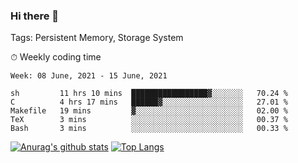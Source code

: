 ### Hi there 👋

Tags: Persistent Memory, Storage System

<!--

[![Anurag's github stats](https://github-readme-stats.vercel.app/api?username=wwyf)](https://github.com/anuraghazra/github-readme-stats)

[![Anurag's github stats](https://github-readme-stats.vercel.app/api?username=wwyf&count_private=true)](https://github.com/anuraghazra/github-readme-stats)


[![Top Langs](https://github-readme-stats.vercel.app/api/top-langs/?username=wwyf&count_private=true&&hide=jupyter%20notebook,html)](https://github.com/anuraghazra/github-readme-stats)



-->


⏱ Weekly coding time

<!--START_SECTION:waka-->
```text
Week: 08 June, 2021 - 15 June, 2021

sh         11 hrs 10 mins  █████████████████▓░░░░░░░   70.24 % 
C          4 hrs 17 mins   ██████▓░░░░░░░░░░░░░░░░░░   27.01 % 
Makefile   19 mins         ▓░░░░░░░░░░░░░░░░░░░░░░░░   02.00 % 
TeX        3 mins          ░░░░░░░░░░░░░░░░░░░░░░░░░   00.37 % 
Bash       3 mins          ░░░░░░░░░░░░░░░░░░░░░░░░░   00.33 % 
```
<!--END_SECTION:waka-->



[![Anurag's github stats](https://github-readme-stats.vercel.app/api?username=wwyf&count_private=true&show_icons=true&hide_border=true)](https://github.com/anuraghazra/github-readme-stats) [![Top Langs](https://github-readme-stats.vercel.app/api/top-langs/?username=wwyf&count_private=true&hide=jupyter%20notebook,html,OpenEdge%20ABL&langs_count=10&layout=compact&hide_border=true)](https://github.com/anuraghazra/github-readme-stats)

<!--

[![willianrod's wakatime stats](https://github-readme-stats.vercel.app/api/wakatime?username=wwyf)](https://github.com/anuraghazra/github-readme-stats)


-->
